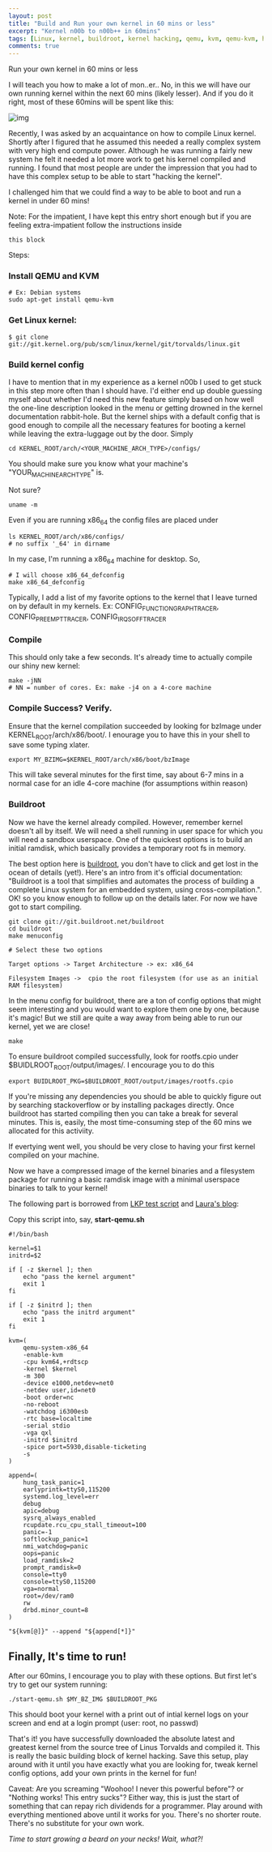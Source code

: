 ```yaml
---
layout: post
title: "Build and Run your own kernel in 60 mins or less"
excerpt: "Kernel n00b to n00b++ in 60mins"
tags: [Linux, kernel, buildroot, kernel hacking, qemu, kvm, qemu-kvm, hacking]
comments: true
---
```


Run your own kernel in 60 mins or less

I will teach you how to make a lot of mon..er.. No, in this we will have our own running kernel within the next 60 mins (likely lesser). And if you do it right, most of these 60mins will be spent like this:

![img](//imgs.xkcd.com/comics/compiling.png)

Recently, I was asked by an acquaintance on how to compile Linux kernel. Shortly after I figured that he assumed this needed a really complex system with very high end compute power. Although he was running a fairly new system he felt it needed a lot more work to get his kernel compiled and running. I found that most people are under the impression that you had to have this complex setup to be able to start "hacking the kernel".

I challenged him that we could find a way to be able to boot and run a kernel in under 60 mins!

Note: For the impatient, I have kept this entry short enough but if you are feeling extra-impatient follow the instructions inside<a id="sec-1" name="sec-1"></a>

    this block

Steps:

### Install QEMU and KVM<a id="sec-2" name="sec-2"></a>

    # Ex: Debian systems
    sudo apt-get install qemu-kvm

### Get Linux kernel:<a id="sec-3" name="sec-3"></a>

    $ git clone git://git.kernel.org/pub/scm/linux/kernel/git/torvalds/linux.git

### Build kernel config<a id="sec-4" name="sec-4"></a>

I have to mention that in my experience as a kernel n00b I used to get stuck in this step more often than I should have. I'd either end up double guessing myself about whether I'd need this new feature simply based on how well the one-line description looked in the menu or getting drowned in the kernel documentation rabbit-hole. But the kernel ships with a default config that is good enough to compile all the necessary features for booting a kernel while leaving the extra-luggage out by the door. Simply<a id="sec-4-1" name="sec-4-1"></a>

    cd KERNEL_ROOT/arch/<YOUR_MACHINE_ARCH_TYPE>/configs/

You should make sure you know what your machine's "YOUR<sub>MACHINE</sub><sub>ARCH</sub><sub>TYPE</sub>" is.<a id="sec-4-2" name="sec-4-2"></a>

Not sure?<a id="sec-4-3" name="sec-4-3"></a>

    uname -m

Even if you are running x86<sub>64</sub> the config files are placed under<a id="sec-4-4" name="sec-4-4"></a>

    ls KERNEL_ROOT/arch/x86/configs/
    # no suffix '_64' in dirname

In my case, I'm running a x86<sub>64</sub> machine for desktop. So,<a id="sec-4-5" name="sec-4-5"></a>

    # I will choose x86_64_defconfig
    make x86_64_defconfig

Typically, I add a list of my favorite options to the kernel that I leave turned on by default in my kernels. Ex: CONFIG<sub>FUNCTION</sub><sub>GRAPH</sub><sub>TRACER</sub>, CONFIG<sub>PREEMPT</sub><sub>TRACER</sub>, CONFIG<sub>IRQSOFF</sub><sub>TRACER</sub><a id="sec-4-6" name="sec-4-6"></a>

### Compile
This should only take a few seconds. It's already time to actually compile our shiny new kernel:<a id="sec-4-7" name="sec-4-7"></a>

    make -jNN
    # NN = number of cores. Ex: make -j4 on a 4-core machine

### Compile Success? Verify.
Ensure that the kernel compilation succeeded by looking for bzImage under KERNEL<sub>ROOT</sub>/arch/x86/boot/. I enourage you to have this in your shell to save some typing xlater.<a id="sec-4-8" name="sec-4-8"></a>

    export MY_BZIMG=$KERNEL_ROOT/arch/x86/boot/bzImage

This will take several minutes for the first time, say about 6-7 mins in a normal case for an idle 4-core machine (for assumptions within reason)<a id="sec-4-9" name="sec-4-9"></a>

### Buildroot
Now we have the kernel already compiled. However, remember kernel doesn't all by itself. We will need a shell running in user space for which you will need a sandbox userspace. One of the quickest options is to build an initial ramdisk, which basically provides a temporary root fs in memory.<a id="sec-4-10" name="sec-4-10"></a>

The best option here is [buildroot](https://buildroot.org/), you don't have to click and get lost in the ocean of details (yet!). Here's an intro from it's official documentation: "Buildroot is a tool that simplifies and automates the process of building a complete Linux system for an embedded system, using cross-compilation.". OK! so you know enough to follow up on the details later. For now we have got to start compiling.<a id="sec-4-11" name="sec-4-11"></a>

    git clone git://git.buildroot.net/buildroot
    cd buildroot
    make menuconfig
    
    # Select these two options
    
    Target options -> Target Architecture -> ex: x86_64
    
    Filesystem Images ->  cpio the root filesystem (for use as an initial RAM filesystem)

In the menu config for buildroot, there are a ton of config options that might seem interesting and you would want to explore them one by one, because it's magic! But we still are quite a way away from being able to run our kernel, yet we are close!<a id="sec-4-12" name="sec-4-12"></a>

    make

To ensure buildroot compiled successfully, look for rootfs.cpio under $BUIDLROOT<sub>ROOT</sub>/output/images/. I encourage you to do this<a id="sec-4-13" name="sec-4-13"></a>

    export BUIDLROOT_PKG=$BUILDROOT_ROOT/output/images/rootfs.cpio

If you're missing any dependencies you should be able to quickly figure out by searching stackoverflow or by installing packages directly. Once buildroot has started compiling then you can take a break for several minutes. This is, easily, the most time-consuming step of the 60 mins we allocated for this activiity.<a id="sec-4-14" name="sec-4-14"></a>

If evertying went well, you should be very close to having your first kernel compiled on your machine.<a id="sec-4-15" name="sec-4-15"></a>

Now we have a compressed image of the kernel binaries and a filesystem package for running a basic ramdisk image with a minimal userspace binaries to talk to your kernel!<a id="sec-4-16" name="sec-4-16"></a>

The following part is borrowed from [LKP test script](https://git.kernel.org/cgit/linux/kernel/git/wfg/lkp-tests.git/tree/rootfs/kexec/run-in-kvm.sh) and [Laura's blog](http://www.labbott.name/blog/2016/04/22/quick-kernel-hacking-with-qemu-+-buildroot/):<a id="sec-4-17" name="sec-4-17"></a>

Copy this script into, say, **start-qemu.sh**

    #!/bin/bash
    
    kernel=$1
    initrd=$2
    
    if [ -z $kernel ]; then
        echo "pass the kernel argument"
        exit 1
    fi
    
    if [ -z $initrd ]; then
        echo "pass the initrd argument"
        exit 1
    fi
    
    kvm=(
        qemu-system-x86_64
        -enable-kvm
        -cpu kvm64,+rdtscp
        -kernel $kernel
        -m 300
        -device e1000,netdev=net0
        -netdev user,id=net0
        -boot order=nc
        -no-reboot
        -watchdog i6300esb
        -rtc base=localtime
        -serial stdio
        -vga qxl
        -initrd $initrd
        -spice port=5930,disable-ticketing
        -s
    )
    
    append=(
        hung_task_panic=1
        earlyprintk=ttyS0,115200
        systemd.log_level=err
        debug
        apic=debug
        sysrq_always_enabled
        rcupdate.rcu_cpu_stall_timeout=100
        panic=-1
        softlockup_panic=1
        nmi_watchdog=panic
        oops=panic
        load_ramdisk=2
        prompt_ramdisk=0
        console=tty0
        console=ttyS0,115200
        vga=normal
        root=/dev/ram0
        rw
        drbd.minor_count=8
    )
    
    "${kvm[@]}" --append "${append[*]}"

## Finally, It's time to run!

After our 60mins, I encourage you to play with these options. But first let's try to get our system running:<a id="sec-4-18" name="sec-4-18"></a>

    ./start-qemu.sh $MY_BZ_IMG $BUILDROOT_PKG

This should boot your kernel with a print out of intial kernel logs on your screen and end at a login prompt (user: root, no passwd)<a id="sec-4-19" name="sec-4-19"></a>

That's it! you have successfully downloaded the absolute latest and greatest kernel from the source tree of Linus Torvalds and compiled it. This is really the basic building block of kernel hacking. Save this setup, play around with it until you have exactly what you are looking for, tweak kernel config options, add your own prints in the kernel for fun!<a id="sec-4-20" name="sec-4-20"></a>

Caveat: Are you screaming "Woohoo! I never this powerful before"? or "Nothing works! This entry sucks"? Either way, this is just the start of something that can repay rich dividends for a programmer. Play around with everything mentioned above until it works for you. There's no shorter route. There's no substitute for your own work.

*Time to start growing a beard on your necks! Wait, what?!*

